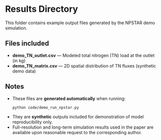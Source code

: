 # Results Directory

This folder contains example output files generated by the NPSTAR demo simulation.

## Files included
- **demo_TN_outlet.csv** — Modeled total nitrogen (TN) load at the outlet (in kg)
- **demo_TN_matrix.csv** — 2D spatial distribution of TN fluxes (synthetic demo data)

## Notes
- These files are **generated automatically** when running:
  ```bash
  python code/demo_run_npstar.py
  ```
- They are **synthetic** outputs included for demonstration of model reproducibility only.
- Full-resolution and long-term simulation results used in the paper are available upon reasonable request to the corresponding author.
